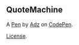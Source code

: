 QuoteMachine
------------


A [Pen](http://codepen.io/aadesida/pen/EgjJBZ) by [Adz](http://codepen.io/aadesida) on [CodePen](http://codepen.io/).

[License](http://codepen.io/aadesida/pen/EgjJBZ/license).